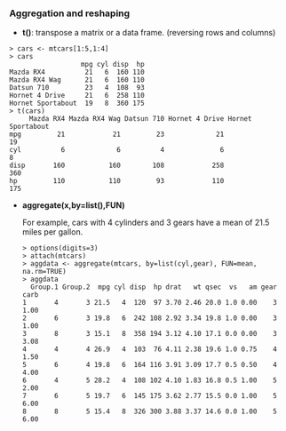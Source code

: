 ### Aggregation and reshaping

* **t()**: transpose a matrix or a data frame. (reversing rows and columns)
```
> cars <- mtcars[1:5,1:4]
> cars
                  mpg cyl disp  hp
Mazda RX4          21   6  160 110
Mazda RX4 Wag      21   6  160 110
Datsun 710         23   4  108  93
Hornet 4 Drive     21   6  258 110
Hornet Sportabout  19   8  360 175
> t(cars)
     Mazda RX4 Mazda RX4 Wag Datsun 710 Hornet 4 Drive Hornet Sportabout
mpg         21            21         23             21                19
cyl          6             6          4              6                 8
disp       160           160        108            258               360
hp         110           110         93            110               175
```
* **aggregate(x,by=list(),FUN)**

  For example, cars with 4 cylinders and 3 gears have a mean of 21.5 miles per gallon.
  ```
  > options(digits=3)
  > attach(mtcars)
  > aggdata <- aggregate(mtcars, by=list(cyl,gear), FUN=mean, na.rm=TRUE)
  > aggdata
    Group.1 Group.2  mpg cyl disp  hp drat   wt qsec  vs   am gear carb
  1       4       3 21.5   4  120  97 3.70 2.46 20.0 1.0 0.00    3 1.00
  2       6       3 19.8   6  242 108 2.92 3.34 19.8 1.0 0.00    3 1.00
  3       8       3 15.1   8  358 194 3.12 4.10 17.1 0.0 0.00    3 3.08
  4       4       4 26.9   4  103  76 4.11 2.38 19.6 1.0 0.75    4 1.50
  5       6       4 19.8   6  164 116 3.91 3.09 17.7 0.5 0.50    4 4.00
  6       4       5 28.2   4  108 102 4.10 1.83 16.8 0.5 1.00    5 2.00
  7       6       5 19.7   6  145 175 3.62 2.77 15.5 0.0 1.00    5 6.00
  8       8       5 15.4   8  326 300 3.88 3.37 14.6 0.0 1.00    5 6.00
  ```